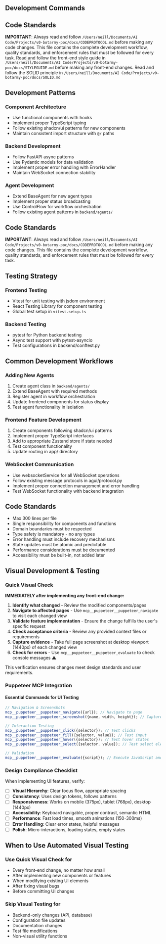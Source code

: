 ## Development Commands

## Code Standards

**IMPORTANT**: Always read and follow `/Users/neill/Documents/AI Code/Projects/v0-botarmy-poc/docs/CODEPROTOCOL.md` before making any code changes. This file contains the complete development workflow, quality standards, and enforcement rules that must be followed for every task.
Read and follow the front-end style guide in `/Users/neill/Documents/AI Code/Projects/v0-botarmy-poc/docs/STYLEGUIDE.md` before making any front-end changes.
Read and follow the SOLID principle in `/Users/neill/Documents/AI Code/Projects/v0-botarmy-poc/docs/SOLID.md`

## Development Patterns

### Component Architecture

- Use functional components with hooks
- Implement proper TypeScript typing
- Follow existing shadcn/ui patterns for new components
- Maintain consistent import structure with `@/` paths

### Backend Development

- Follow FastAPI async patterns
- Use Pydantic models for data validation
- Implement proper error handling with ErrorHandler
- Maintain WebSocket connection stability

### Agent Development

- Extend BaseAgent for new agent types
- Implement proper status broadcasting
- Use ControlFlow for workflow orchestration
- Follow existing agent patterns in `backend/agents/`

## Code Standards

**IMPORTANT**: Always read and follow `/Users/neill/Documents/AI Code/Projects/v0-botarmy-poc/docs/CODEPROTOCOL.md` before making any code changes. This file contains the complete development workflow, quality standards, and enforcement rules that must be followed for every task.

## Testing Strategy

### Frontend Testing

- Vitest for unit testing with jsdom environment
- React Testing Library for component testing
- Global test setup in `vitest.setup.ts`

### Backend Testing  

- pytest for Python backend testing
- Async test support with pytest-asyncio
- Test configurations in backend/conftest.py

## Common Development Workflows

### Adding New Agents

1. Create agent class in `backend/agents/`
2. Extend BaseAgent with required methods
3. Register agent in workflow orchestration
4. Update frontend components for status display
5. Test agent functionality in isolation

### Frontend Feature Development

1. Create components following shadcn/ui patterns
2. Implement proper TypeScript interfaces
3. Add to appropriate Zustand store if state needed
4. Test component functionality
5. Update routing in app/ directory

### WebSocket Communication

- Use websocketService for all WebSocket operations
- Follow existing message protocols in agui/protocol.py
- Implement proper connection management and error handling
- Test WebSocket functionality with backend integration

## Code Standards

- Max 300 lines per file
- Single responsibility for components and functions
- Domain boundaries must be respected
- Type safety is mandatory - no any types
- Error handling must include recovery mechanisms
- State updates must be atomic and predictable
- Performance considerations must be documented
- Accessibility must be built-in, not added later

## Visual Development & Testing

### Quick Visual Check

**IMMEDIATELY after implementing any front-end change:**

1. **Identify what changed** - Review the modified components/pages
2. **Navigate to affected pages** - Use `mcp__puppeteer__puppeteer_navigate` to visit each changed view
4. **Validate feature implementation** - Ensure the change fulfills the user's specific request
5. **Check acceptance criteria** - Review any provided context files or requirements
6. **Capture evidence** - Take full page screenshot at desktop viewport (1440px) of each changed view
7. **Check for errors** - Use `mcp__puppeteer__puppeteer_evaluate` to check console messages ⚠️

This verification ensures changes meet design standards and user requirements.

### Puppeteer MCP Integration

#### Essential Commands for UI Testing

```javascript
// Navigation & Screenshots
mcp__puppeteer__puppeteer_navigate({url}); // Navigate to page
mcp__puppeteer__puppeteer_screenshot({name, width, height}); // Capture visual evidence

// Interaction Testing
mcp__puppeteer__puppeteer_click({selector}); // Test clicks
mcp__puppeteer__puppeteer_fill({selector, value}); // Test input
mcp__puppeteer__puppeteer_hover({selector}); // Test hover states
mcp__puppeteer__puppeteer_select({selector, value}); // Test select elements

// Validation
mcp__puppeteer__puppeteer_evaluate({script}); // Execute JavaScript and check for errors
```

### Design Compliance Checklist

When implementing UI features, verify:

- [ ] **Visual Hierarchy**: Clear focus flow, appropriate spacing
- [ ] **Consistency**: Uses design tokens, follows patterns
- [ ] **Responsiveness**: Works on mobile (375px), tablet (768px), desktop (1440px)
- [ ] **Accessibility**: Keyboard navigable, proper contrast, semantic HTML
- [ ] **Performance**: Fast load times, smooth animations (150-300ms)
- [ ] **Error Handling**: Clear error states, helpful messages
- [ ] **Polish**: Micro-interactions, loading states, empty states

## When to Use Automated Visual Testing

### Use Quick Visual Check for

- Every front-end change, no matter how small
- After implementing new components or features
- When modifying existing UI elements
- After fixing visual bugs
- Before committing UI changes

### Skip Visual Testing for

- Backend-only changes (API, database)
- Configuration file updates
- Documentation changes
- Test file modifications
- Non-visual utility functions
